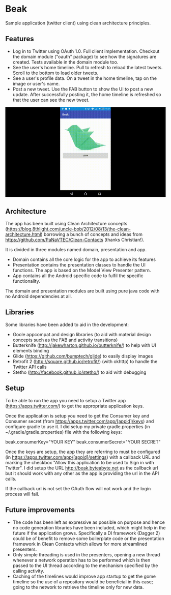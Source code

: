 # Beak
Sample application (twitter client) using clean architecture principles.

## Features
- Log in to Twitter using OAuth 1.0. Full client implementation. Checkout the domain module ("oauth" package) to see how the signatures are created. Tests available in the domain module too.
- See the user's home timeline. Pull to refresh to reload the latest tweets. Scroll to the bottom to load older tweets.
- See a user's profile data. On a tweet in the home timeline, tap on the image or user's name.
- Post a new tweet. Use the FAB button to show the UI to post a new update. After successfully posting it, the home timeline is refreshed so that the user can see the new tweet.

![alt tag](https://raw.githubusercontent.com/amezcua/amezcua.github.io/master/projects/Beak/images/beak.gif)

## Architecture
The app has been built using Clean Architecture concepts (https://blog.8thlight.com/uncle-bob/2012/08/13/the-clean-architecture.html) borrowing a bunch of concepts and ideas from https://github.com/PaNaVTEC/Clean-Contacts (thanks Christian!).

It is divided in three modules named domain, presentation and app.

 - Domain contains all the core logic for the app to achieve its features
 - Presentation contains the presentation classes to handle the UI functions. The app is based on the Model View Presenter pattern.
 - App contains all the Android specific code to fulfil the specific functionality.
 
The domain and presentation modules are built using pure java code with no Android dependencies at all.

## Libraries
Some libraries have been added to aid in the development:
 - Goole appcompat and design libraries (to aid with material design concepts such as the FAB and activity transitions)
 - Butterknife (http://jakewharton.github.io/butterknife/) to help with UI elements binding
 - Glide (https://github.com/bumptech/glide) to easily display images
 - Retrofit 2 (http://square.github.io/retrofit/) (with okhttp) to handle the Twitter API calls
 - Stetho (http://facebook.github.io/stetho/) to aid with debugging

## Setup
To be able to run the app you need to setup a Twitter app (https://apps.twitter.com/) to get the appropriate application keys.

Once the application is setup you need to get the Consumer key and Consumer secret (from https://apps.twitter.com/app/[appid]/keys) and configure gradle to use it. I did setup my private gradle.properties (in ~/.gradle/gradle.properties) file with the following keys:

beak.consumerKey="YOUR KEY"
beak.consumerSecret="YOUR SECRET"

Once the keys are setup, the app they are referring to must be configured (in https://apps.twitter.com/app/[appid]/settings) with a callback URL and marking the checkbox "Allow this application to be used to Sign in with Twitter". I did setup the URL http://beak.byteabyte.net as the callback url but it should work with any other as the app is providing the url in the API calls.

If the callback url is not set the OAuth flow will not work and the login process will fail.

## Future improvements
- The code has been left as expressive as possible on purpose and hence no code generation libraries have been included, which might help in the future if the application grows. Specifically a DI framework (Dagger 2) could be of benefit to remove some boilerplate code or the presentation framework in Clean Contacts which allows for more streamlined presenters.
- Only simple threading is used in the presenters, opening a new thread whenever a network operation has to be performed which is then passed to the UI thread according to the mechanism specified by the calling activity.
- Caching of the timelines would improve app startup to get the gome timeline so the use of a repository would be beneficial in this case; going to the network to retrieve the timeline only for new data.




